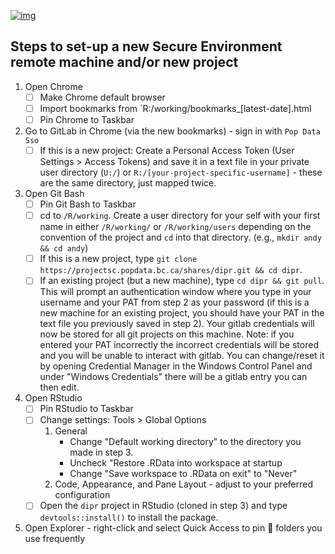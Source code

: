 [![img](https://img.shields.io/badge/Lifecycle-Maturing-007EC6)](https://github.com/bcgov/repomountie/blob/master/doc/lifecycle-badges.md)

## Steps to set-up a new Secure Environment remote machine and/or new project

1. Open Chrome 
   - [ ] Make Chrome default browser 
   - [ ] Import bookmarks from `R:/working/bookmarks_[latest-date].html
   - [ ] Pin Chrome to Taskbar
2. Go to GitLab in Chrome (via the new bookmarks) - sign in with `Pop Data Sso`
   - [ ] If this is a new project: Create a Personal Access Token (User Settings > Access Tokens) and save it in a text file in your private user directory (`U:/`) or `R:/[your-project-specific-username]` - these are the same directory, just mapped twice.
3. Open Git Bash
   - [ ] Pin Git Bash to Taskbar
   - [ ] cd to `/R/working`. Create a user directory for your self with your first name in either `/R/working/` or `/R/working/users` depending on the convention of the project and `cd` into that directory. (e.g., `mkdir andy && cd andy`)
   - [ ] If this is a new project, type `git clone https://projectsc.popdata.bc.ca/shares/dipr.git && cd dipr`. 
   - [ ] If an existing project (but a new machine), type `cd dipr && git pull`. This will prompt an authentication window where you type in your username and your PAT from step 2 as your password (if this is a new machine for an existing project, you should have your PAT in the text file you previously saved in step 2). Your gitlab credentials will now be stored for all git projects on this machine. Note: if you entered your PAT incorrectly the incorrect credentials will be stored and you will be unable to interact with gitlab. You can change/reset it by opening Credential Manager in the Windows Control Panel and under "Windows Credentials" there will be a gitlab entry you can then edit.
4. Open RStudio
   - [ ] Pin RStudio to Taskbar
   - [ ] Change settings: Tools > Global Options
     1. General  
        - Change "Default working directory" to the directory you made in step 3.  
        - Uncheck "Restore .RData into workspace at startup  
        - Change "Save workspace to .RData on exit" to "Never"  
     2. Code, Appearance, and Pane Layout - adjust to your preferred configuration
   - [ ] Open the `dipr` project in RStudio (cloned in step 3) and type `devtools::install()` to install the package.
5. Open Explorer - right-click and select Quick Access to pin 📌 folders you use frequently
